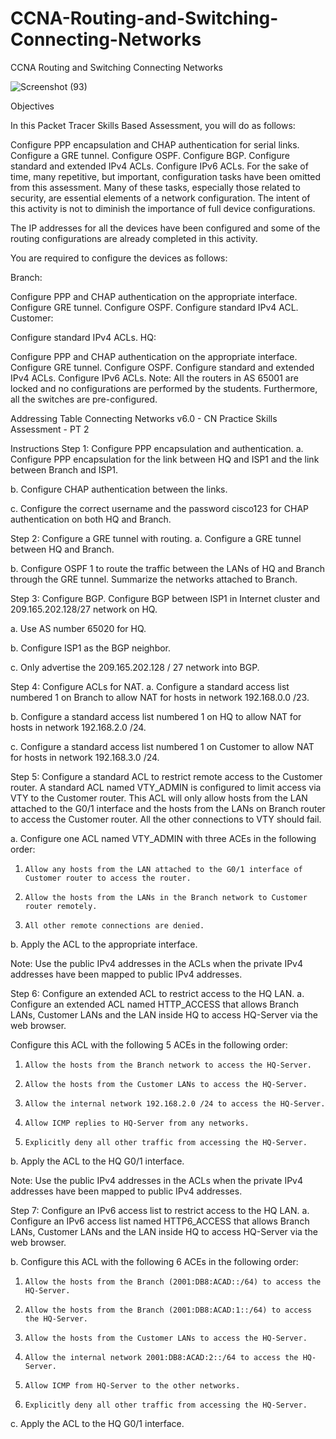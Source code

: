 # CCNA-Routing-and-Switching-Connecting-Networks
CCNA Routing and Switching Connecting Networks

![Screenshot (93)](https://user-images.githubusercontent.com/36708000/136676639-434eca1d-b56a-4e80-b9a8-9c38b4406dc9.png)


Objectives


In this Packet Tracer Skills Based Assessment, you will do as follows:

Configure PPP encapsulation and CHAP authentication for serial links.
Configure a GRE tunnel.
Configure OSPF.
Configure BGP.
Configure standard and extended IPv4 ACLs.
Configure IPv6 ACLs.
For the sake of time, many repetitive, but important, configuration tasks have been omitted from this assessment. Many of these tasks, especially those related to security, are essential elements of a network configuration. The intent of this activity is not to diminish the importance of full device configurations.

The IP addresses for all the devices have been configured and some of the routing configurations are already completed in this activity.

You are required to configure the devices as follows:

Branch:

Configure PPP and CHAP authentication on the appropriate interface.
Configure GRE tunnel.
Configure OSPF.
Configure standard IPv4 ACL.
Customer:

Configure standard IPv4 ACLs.
HQ:

Configure PPP and CHAP authentication on the appropriate interface.
Configure GRE tunnel.
Configure OSPF.
Configure standard and extended IPv4 ACLs.
Configure IPv6 ACLs.
Note: All the routers in AS 65001 are locked and no configurations are performed by the students. Furthermore, all the switches are pre-configured.

Addressing Table
Connecting Networks v6.0 - CN Practice Skills Assessment - PT 2

 

Instructions
Step 1: Configure PPP encapsulation and authentication.
a.  Configure PPP encapsulation for the link between HQ and ISP1 and the link between Branch and ISP1.

b.  Configure CHAP authentication between the links.

c.  Configure the correct username and the password cisco123 for CHAP authentication on both HQ and Branch.

Step 2: Configure a GRE tunnel with routing.
a.  Configure a GRE tunnel between HQ and Branch.

b.  Configure OSPF 1 to route the traffic between the LANs of HQ and Branch through the GRE tunnel. Summarize the networks attached to Branch.

Step 3: Configure BGP.
Configure BGP between ISP1 in Internet cluster and 209.165.202.128/27 network on HQ.

a.  Use AS number 65020 for HQ.

b.  Configure ISP1 as the BGP neighbor.

c.  Only advertise the 209.165.202.128 / 27 network into BGP.

Step 4: Configure ACLs for NAT.
a.  Configure a standard access list numbered 1 on Branch to allow NAT for hosts in network 192.168.0.0 /23.

b.  Configure a standard access list numbered 1 on HQ to allow NAT for hosts in network 192.168.2.0 /24.

c.  Configure a standard access list numbered 1 on Customer to allow NAT for hosts in network 192.168.3.0 /24.

Step 5: Configure a standard ACL to restrict remote access to the Customer router.
A standard ACL named VTY_ADMIN is configured to limit access via VTY to the Customer router. This ACL will only allow hosts from the LAN attached to the G0/1 interface and the hosts from the LANs on Branch router to access the Customer router. All the other connections to VTY should fail.

a.  Configure one ACL named VTY_ADMIN with three ACEs in the following order:

1)     Allow any hosts from the LAN attached to the G0/1 interface of Customer router to access the router.

2)     Allow the hosts from the LANs in the Branch network to Customer router remotely.

3)     All other remote connections are denied.

b.  Apply the ACL to the appropriate interface.

Note: Use the public IPv4 addresses in the ACLs when the private IPv4 addresses have been mapped to public IPv4 addresses.

Step 6: Configure an extended ACL to restrict access to the HQ LAN.
a.  Configure an extended ACL named HTTP_ACCESS that allows Branch LANs, Customer LANs and the LAN inside HQ to access HQ-Server via the web browser.

Configure this ACL with the following 5 ACEs in the following order:

1)     Allow the hosts from the Branch network to access the HQ-Server.

2)     Allow the hosts from the Customer LANs to access the HQ-Server.

3)     Allow the internal network 192.168.2.0 /24 to access the HQ-Server.

4)     Allow ICMP replies to HQ-Server from any networks.

5)     Explicitly deny all other traffic from accessing the HQ-Server.

b.  Apply the ACL to the HQ G0/1 interface.

Note: Use the public IPv4 addresses in the ACLs when the private IPv4 addresses have been mapped to public IPv4 addresses.

Step 7: Configure an IPv6 access list to restrict access to the HQ LAN.
a.  Configure an IPv6 access list named HTTP6_ACCESS that allows Branch LANs, Customer LANs and the LAN inside HQ to access HQ-Server via the web browser.

b.  Configure this ACL with the following 6 ACEs in the following order:

1)     Allow the hosts from the Branch (2001:DB8:ACAD::/64) to access the HQ-Server.

2)     Allow the hosts from the Branch (2001:DB8:ACAD:1::/64) to access the HQ-Server.

3)     Allow the hosts from the Customer LANs to access the HQ-Server.

4)     Allow the internal network 2001:DB8:ACAD:2::/64 to access the HQ-Server.

5)     Allow ICMP from HQ-Server to the other networks.

6)     Explicitly deny all other traffic from accessing the HQ-Server.

c.  Apply the ACL to the HQ G0/1 interface.
